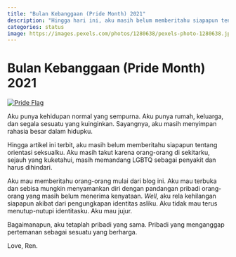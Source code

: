 ```yaml
---
title: "Bulan Kebanggaan (Pride Month) 2021"
description: "Hingga hari ini, aku masih belum memberitahu siapapun tentang orientasi seksualku. Aku masih takut karena orang-orang di sekitarku, sejauh yang kuketahui, masih memandang LGBTQ sebagai penyakit dan harus dihindari."
categories: status
image: https://images.pexels.com/photos/1280638/pexels-photo-1280638.jpeg?auto=compress&cs=tinysrgb&dpr=1&h=128
---
```

# Bulan Kebanggaan (Pride Month) 2021

[![Pride Flag](https://images.pexels.com/photos/1280638/pexels-photo-1280638.jpeg?auto=compress&cs=tinysrgb&dpr=1&w=720)](https://www.pexels.com/id-id/foto/cinta-putih-dan-warna-warni-adalah-cinta-spanduk-1280638/)

Aku punya kehidupan normal yang sempurna. Aku punya rumah, keluarga, dan segala sesuatu yang kuinginkan. Sayangnya, aku masih menyimpan rahasia besar dalam hidupku. 

Hingga artikel ini terbit, aku masih belum memberitahu siapapun tentang orientasi seksualku. Aku masih takut karena orang-orang di sekitarku, sejauh yang kuketahui, masih memandang LGBTQ sebagai penyakit dan harus dihindari. 

Aku mau memberitahu orang-orang mulai dari blog ini. Aku mau terbuka dan sebisa mungkin menyamankan diri dengan pandangan pribadi orang-orang yang masih belum menerima kenyataan. _Well_, aku rela kehilangan siapapun akibat dari pengungkapan identitas asliku. Aku tidak mau terus menutup-nutupi identitasku. Aku mau jujur. 

Bagaimanapun, aku tetaplah pribadi yang sama. Pribadi yang menganggap pertemanan sebagai sesuatu yang berharga.

Love, Ren.
